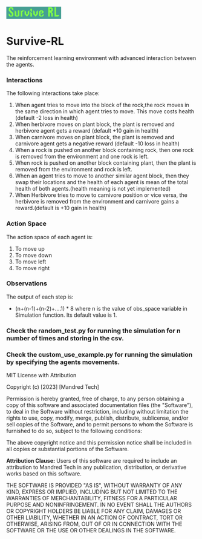 ![Logo](Logo.png)
# Survive-RL
The reinforcement learning environment with advanced interaction between the agents.

### Interactions
The following interactions take place:
1. When agent tries to move into the block of the rock,the rock moves
in the same direction in which agent tries to move. This move
costs health (default -2 loss in health)
2. When herbivore moves on plant block, the plant is removed and 
herbivore agent gets a reward (default +10 gain in health)
3. When carnivore moves on plant block, the plant is removed and 
carnivore agent gets a negative reward (default -10 loss in health)
4. When a rock is pushed on another block containing rock, then one rock is removed
from the environment and one rock is left.
5. When rock is pushed on another block containing plant, then the plant is removed
from the environment and rock is left.
6. When an agent tries to move to another similar agent block, then they swap their locations
and the health of each agent is mean of the total health of both agents.(health meaning is not yet implemented)
7. When Herbivore tries to move to carnivore position or vice versa, the herbivore is
removed from the environment and carnivore gains a reward.(default is +10 gain in health)


### Action Space
The action space of each agent is:
1. To move up
2. To move down
3. To move left
4. To move right

### Observations
The output of each step is:
- (n+(n-1)+(n-2)+....1) * 8 where n is the value of obs_space variable
in Simulation function. Its default value is 1.

### Check the random_test.py for running the simulation for n number of times and storing in the csv.
### Check the custom_use_example.py for running the simulation by specifying the agents movements.

MIT License with Attribution

Copyright (c) [2023] [Mandred Tech]

Permission is hereby granted, free of charge, to any person obtaining a copy of this software and associated documentation files (the "Software"), to deal in the Software without restriction, including without limitation the rights to use, copy, modify, merge, publish, distribute, sublicense, and/or sell copies of the Software, and to permit persons to whom the Software is furnished to do so, subject to the following conditions:

The above copyright notice and this permission notice shall be included in all copies or substantial portions of the Software.

**Attribution Clause:**
Users of this software are required to include an attribution to Mandred Tech in any publication, distribution, or derivative works based on this software.

THE SOFTWARE IS PROVIDED "AS IS", WITHOUT WARRANTY OF ANY KIND, EXPRESS OR IMPLIED, INCLUDING BUT NOT LIMITED TO THE WARRANTIES OF MERCHANTABILITY, FITNESS FOR A PARTICULAR PURPOSE AND NONINFRINGEMENT. IN NO EVENT SHALL THE AUTHORS OR COPYRIGHT HOLDERS BE LIABLE FOR ANY CLAIM, DAMAGES OR OTHER LIABILITY, WHETHER IN AN ACTION OF CONTRACT, TORT OR OTHERWISE, ARISING FROM, OUT OF OR IN CONNECTION WITH THE SOFTWARE OR THE USE OR OTHER DEALINGS IN THE SOFTWARE.

